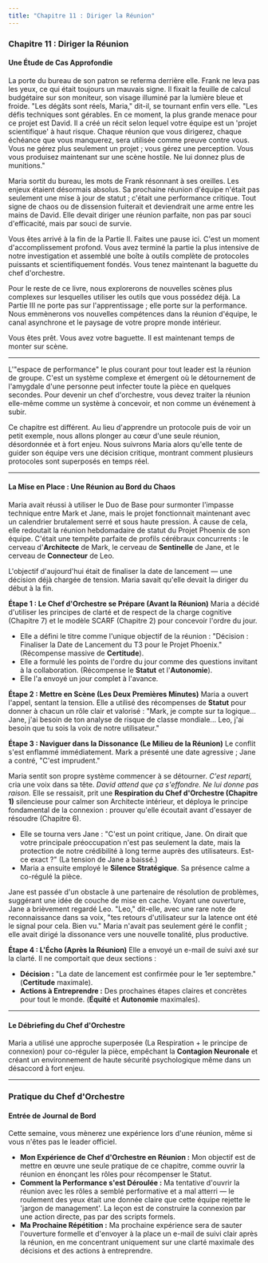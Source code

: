 ```yaml
---
title: "Chapitre 11 : Diriger la Réunion"
---
```

### **Chapitre 11 : Diriger la Réunion**
#### Une Étude de Cas Approfondie

La porte du bureau de son patron se referma derrière elle. Frank ne leva pas les yeux, ce qui était toujours un mauvais signe. Il fixait la feuille de calcul budgétaire sur son moniteur, son visage illuminé par la lumière bleue et froide. "Les dégâts sont réels, Maria," dit-il, se tournant enfin vers elle. "Les défis techniques sont gérables. En ce moment, la plus grande menace pour ce projet est David. Il a créé un récit selon lequel votre équipe est un 'projet scientifique' à haut risque. Chaque réunion que vous dirigerez, chaque échéance que vous manquerez, sera utilisée comme preuve contre vous. Vous ne gérez plus seulement un projet ; vous gérez une perception. Vous vous produisez maintenant sur une scène hostile. Ne lui donnez plus de munitions."

Maria sortit du bureau, les mots de Frank résonnant à ses oreilles. Les enjeux étaient désormais absolus. Sa prochaine réunion d'équipe n'était pas seulement une mise à jour de statut ; c'était une performance critique. Tout signe de chaos ou de dissension fuiterait et deviendrait une arme entre les mains de David. Elle devait diriger une réunion parfaite, non pas par souci d'efficacité, mais par souci de survie.

Vous êtes arrivé à la fin de la Partie II. Faites une pause ici. C'est un moment d'accomplissement profond. Vous avez terminé la partie la plus intensive de notre investigation et assemblé une boîte à outils complète de protocoles puissants et scientifiquement fondés. Vous tenez maintenant la baguette du chef d'orchestre.

Pour le reste de ce livre, nous explorerons de nouvelles scènes plus complexes sur lesquelles utiliser les outils que vous possédez déjà. La Partie III ne porte pas sur l'apprentissage ; elle porte sur la performance. Nous emmènerons vos nouvelles compétences dans la réunion d'équipe, le canal asynchrone et le paysage de votre propre monde intérieur.

Vous êtes prêt. Vous avez votre baguette. Il est maintenant temps de monter sur scène.

***

L'"espace de performance" le plus courant pour tout leader est la réunion de groupe. C'est un système complexe et émergent où le détournement de l'amygdale d'une personne peut infecter toute la pièce en quelques secondes. Pour devenir un chef d'orchestre, vous devez traiter la réunion elle-même comme un système à concevoir, et non comme un événement à subir.

Ce chapitre est différent. Au lieu d'apprendre un protocole puis de voir un petit exemple, nous allons plonger au cœur d'une seule réunion, désordonnée et à fort enjeu. Nous suivrons Maria alors qu'elle tente de guider son équipe vers une décision critique, montrant comment plusieurs protocoles sont superposés en temps réel.

***

#### **La Mise en Place : Une Réunion au Bord du Chaos**
Maria avait réussi à utiliser le Duo de Base pour surmonter l'impasse technique entre Mark et Jane, mais le projet fonctionnait maintenant avec un calendrier brutalement serré et sous haute pression. À cause de cela, elle redoutait la réunion hebdomadaire de statut du Projet Phoenix de son équipe. C'était une tempête parfaite de profils cérébraux concurrents : le cerveau d'**Architecte** de Mark, le cerveau de **Sentinelle** de Jane, et le cerveau de **Connecteur** de Leo.

L'objectif d'aujourd'hui était de finaliser la date de lancement — une décision déjà chargée de tension. Maria savait qu'elle devait la diriger du début à la fin.

**Étape 1 : Le Chef d'Orchestre se Prépare (Avant la Réunion)**
Maria a décidé d'utiliser les principes de clarté et de respect de la charge cognitive (Chapitre 7) et le modèle SCARF (Chapitre 2) pour concevoir l'ordre du jour.
*   Elle a défini le titre comme l'unique objectif de la réunion : "Décision : Finaliser la Date de Lancement du T3 pour le Projet Phoenix." (Récompense massive de **Certitude**).
*   Elle a formulé les points de l'ordre du jour comme des questions invitant à la collaboration. (Récompense le **Statut** et l'**Autonomie**).
*   Elle l'a envoyé un jour complet à l'avance.

**Étape 2 : Mettre en Scène (Les Deux Premières Minutes)**
Maria a ouvert l'appel, sentant la tension. Elle a utilisé des récompenses de **Statut** pour donner à chacun un rôle clair et valorisé : "Mark, je compte sur ta logique... Jane, j'ai besoin de ton analyse de risque de classe mondiale... Leo, j'ai besoin que tu sois la voix de notre utilisateur."

**Étape 3 : Naviguer dans la Dissonance (Le Milieu de la Réunion)**
Le conflit s'est enflammé immédiatement. Mark a présenté une date agressive ; Jane a contré, "C'est imprudent."

Maria sentit son propre système commencer à se détourner. *C'est reparti,* cria une voix dans sa tête. *David attend que ça s'effondre. Ne lui donne pas raison.* Elle se ressaisit, prit une **Respiration du Chef d'Orchestre (Chapitre 1)** silencieuse pour calmer son Architecte intérieur, et déploya le principe fondamental de la connexion : prouver qu'elle écoutait avant d'essayer de résoudre (Chapitre 6).

*   Elle se tourna vers Jane : "C'est un point critique, Jane. On dirait que votre principale préoccupation n'est pas seulement la date, mais la protection de notre crédibilité à long terme auprès des utilisateurs. Est-ce exact ?" (La tension de Jane a baissé.)
*   Maria a ensuite employé le **Silence Stratégique**. Sa présence calme a co-régulé la pièce.

Jane est passée d'un obstacle à une partenaire de résolution de problèmes, suggérant une idée de couche de mise en cache. Voyant une ouverture, Jane a brièvement regardé Leo. "Leo," dit-elle, avec une rare note de reconnaissance dans sa voix, "tes retours d'utilisateur sur la latence ont été le signal pour cela. Bien vu." Maria n'avait pas seulement géré le conflit ; elle avait dirigé la dissonance vers une nouvelle tonalité, plus productive.

**Étape 4 : L'Écho (Après la Réunion)**
Elle a envoyé un e-mail de suivi axé sur la clarté. Il ne comportait que deux sections :
*   **Décision :** "La date de lancement est confirmée pour le 1er septembre." (**Certitude** maximale).
*   **Actions à Entreprendre :** Des prochaines étapes claires et concrètes pour tout le monde. (**Équité** et **Autonomie** maximales).

***

#### **Le Débriefing du Chef d'Orchestre**
Maria a utilisé une approche superposée (La Respiration + le principe de connexion) pour co-réguler la pièce, empêchant la **Contagion Neuronale** et créant un environnement de haute sécurité psychologique même dans un désaccord à fort enjeu.

---
### **Pratique du Chef d'Orchestre**

#### **Entrée de Journal de Bord**
Cette semaine, vous mènerez une expérience lors d'une réunion, même si vous n'êtes pas le leader officiel.
*   **Mon Expérience de Chef d'Orchestre en Réunion :** Mon objectif est de mettre en œuvre une seule pratique de ce chapitre, comme ouvrir la réunion en énonçant les rôles pour récompenser le Statut.
*   **Comment la Performance s'est Déroulée :** Ma tentative d'ouvrir la réunion avec les rôles a semblé performative et a mal atterri — le roulement des yeux était une donnée claire que cette équipe rejette le 'jargon de management'. La leçon est de construire la connexion par une action directe, pas par des scripts formels.
*   **Ma Prochaine Répétition :** Ma prochaine expérience sera de sauter l'ouverture formelle et d'envoyer à la place un e-mail de suivi clair après la réunion, en me concentrant uniquement sur une clarté maximale des décisions et des actions à entreprendre.
      